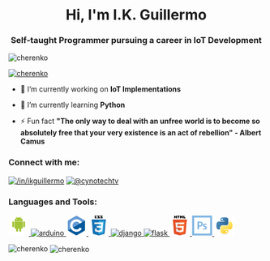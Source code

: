<h1 align="center">Hi, I'm I.K. Guillermo</h1>
<h3 align="center">Self-taught Programmer pursuing a career in IoT Development</h3>

<p align="left"> <img src="https://komarev.com/ghpvc/?username=cherenko&label=Profile%20views&color=0e75b6&style=flat" alt="cherenko" /> </p>

<p align="left"> <a href="https://github.com/ryo-ma/github-profile-trophy"><img src="https://github-profile-trophy.vercel.app/?username=cherenko" alt="cherenko" /></a> </p>

- 🔭 I’m currently working on **IoT Implementations**

- 🌱 I’m currently learning **Python**

- ⚡ Fun fact **"The only way to deal with an unfree world is to become so absolutely free that your very existence is an act of rebellion" - Albert Camus**

<h3 align="left">Connect with me:</h3>
<p align="left">
<a href="https://linkedin.com/in/ikguillermo" target="blank"><img align="center" src="https://raw.githubusercontent.com/rahuldkjain/github-profile-readme-generator/master/src/images/icons/Social/linked-in-alt.svg" alt="/in/ikguillermo" height="30" width="40" /></a>
<a href="https://www.youtube.com/c/@cynotechtv" target="blank"><img align="center" src="https://raw.githubusercontent.com/rahuldkjain/github-profile-readme-generator/master/src/images/icons/Social/youtube.svg" alt="@cynotechtv" height="30" width="40" /></a>
</p>

<h3 align="left">Languages and Tools:</h3>
<p align="left"> <a href="https://developer.android.com" target="_blank" rel="noreferrer"> <img src="https://raw.githubusercontent.com/devicons/devicon/master/icons/android/android-original-wordmark.svg" alt="android" width="40" height="40"/> </a> <a href="https://www.arduino.cc/" target="_blank" rel="noreferrer"> <img src="https://cdn.worldvectorlogo.com/logos/arduino-1.svg" alt="arduino" width="40" height="40"/> </a> <a href="https://www.cprogramming.com/" target="_blank" rel="noreferrer"> <img src="https://raw.githubusercontent.com/devicons/devicon/master/icons/c/c-original.svg" alt="c" width="40" height="40"/> </a> <a href="https://www.w3schools.com/css/" target="_blank" rel="noreferrer"> <img src="https://raw.githubusercontent.com/devicons/devicon/master/icons/css3/css3-original-wordmark.svg" alt="css3" width="40" height="40"/> </a> <a href="https://www.djangoproject.com/" target="_blank" rel="noreferrer"> <img src="https://cdn.worldvectorlogo.com/logos/django.svg" alt="django" width="40" height="40"/> </a> <a href="https://flask.palletsprojects.com/" target="_blank" rel="noreferrer"> <img src="https://www.vectorlogo.zone/logos/pocoo_flask/pocoo_flask-icon.svg" alt="flask" width="40" height="40"/> </a> <a href="https://www.w3.org/html/" target="_blank" rel="noreferrer"> <img src="https://raw.githubusercontent.com/devicons/devicon/master/icons/html5/html5-original-wordmark.svg" alt="html5" width="40" height="40"/> </a> <a href="https://www.photoshop.com/en" target="_blank" rel="noreferrer"> <img src="https://raw.githubusercontent.com/devicons/devicon/master/icons/photoshop/photoshop-line.svg" alt="photoshop" width="40" height="40"/> </a> <a href="https://www.python.org" target="_blank" rel="noreferrer"> <img src="https://raw.githubusercontent.com/devicons/devicon/master/icons/python/python-original.svg" alt="python" width="40" height="40"/> </a> </p>

<p><img align="left" src="https://github-readme-stats.vercel.app/api/top-langs?username=cherenko&show_icons=true&locale=en&layout=compact" alt="cherenko" /></p>

<p>&nbsp;<img align="center" src="https://github-readme-stats.vercel.app/api?username=cherenko&show_icons=true&locale=en" alt="cherenko" /></p>


<!---
Cherenko/Cherenko is a ✨ special ✨ repository because its `README.md` (this file) appears on your GitHub profile.
You can click the Preview link to take a look at your changes.
--->
